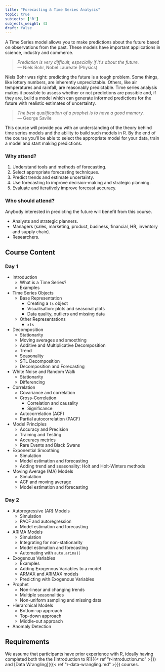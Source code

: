 ```yaml
---
title: "Forecasting & Time Series Analysis"
topic: true
subjects: ['R']
subjects_weight: 43
draft: false
---
```


A Time Series model allows you to make predictions about the future based on observations from the past. These models have important applications in science, industry and commerce.

> *Prediction is very difficult, especially if it's about the future.*<br>&mdash; Niels Bohr, Nobel Laureate (Physics)

Niels Bohr was right: predicting the future is a tough problem. Some things, like lottery numbers, are inherently unpredictable. Others, like air temperatures and rainfall, are reasonably predictable. Time series analysis makes it possible to assess whether or not predictions are possible and, if they are, build a model which can generate informed predictions for the future with realistic estimates of uncertainty.

> *The best qualification of a prophet is to have a good memory.*<br>&mdash; George Savile

This course will provide you with an understanding of the theory behind time series models and the ability to build such models in R. By the end of the course you'll be able to select the appropriate model for your data, train a model and start making predictions.

### Why attend?

1. Understand tools and methods of forecasting.
2. Select appropriate forecasting techniques.
3. Predict trends and estimate uncertainty.
4. Use forecasting to improve decision-making and strategic planning.
5. Evaluate and iteratively improve forecast accuracy.

### Who should attend?

Anybody interested in predicting the future will benefit from this course.

- Analysts and strategic planners.
- Managers (sales, marketing, product, business, financial, HR, inventory and supply chain).
- Researchers.

## Course Content

### Day 1

- Introduction
	* What is a Time Series?
	* Examples
- Time Series Objects
	* Base Representation
		- Creating a `ts` object
		- Visualisation: plots and seasonal plots
		- Data quality, outliers and missing data
	* Other Representations
		- `xts`
- Decomposition
	* Stationarity
	* Moving averages and smoothing
	* Additive and Multiplicative Decomposition
	* Trend
	* Seasonality
	* STL Decomposition
	* Decomposition and Forecasting
- White Noise and Random Walk
	- Stationarity
	- Differencing
- Correlation
	- Covariance and correlation
	- Cross-Correlation
		* Correlation and causality
		* Significance
	- Autocorrelation (ACF)
	- Partial autocorrelation (PACF)
- Model Principles
	* Accuracy and Precision
	* Training and Testing
	* Accuracy metrics
	* Rare Events and Black Swans
- Exponential Smoothing
	- Simulation
	- Model estimation and forecasting
	- Adding trend and seasonality: Holt and Holt-Winters methods
- Moving Average (MA) Models
	- Simulation
	- ACF and moving average
	- Model estimation and forecasting

### Day 2

- Autoregressive (AR) Models
	- Simulation
	- PACF and autoregression
	- Model estimation and forecasting
- ARIMA Models
	- Simulation
	- Integrating for non-stationarity
	- Model estimation and forecasting
	- Automating with `auto.arima()`
- Exogenous Variables
	* Examples
	* Adding Exogenous Variables to a model
	* ARMAX and ARIMAX models
	* Predicting with Exogenous Variables
- Prophet
	- Non-linear and changing trends
	- Multiple seasonalities
	- Non-uniform sampling and missing data
- Hierarchical Models
	- Bottom-up approach
	- Top-down approach
	- Middle-out approach
- Anomaly Detection

## Requirements

We assume that participants have prior experience with R, ideally having completed both the the [Introduction to R]({{< ref "r-introduction.md" >}}) and [Data Wrangling]({{< ref "r-data-wrangling.md" >}}) courses.

